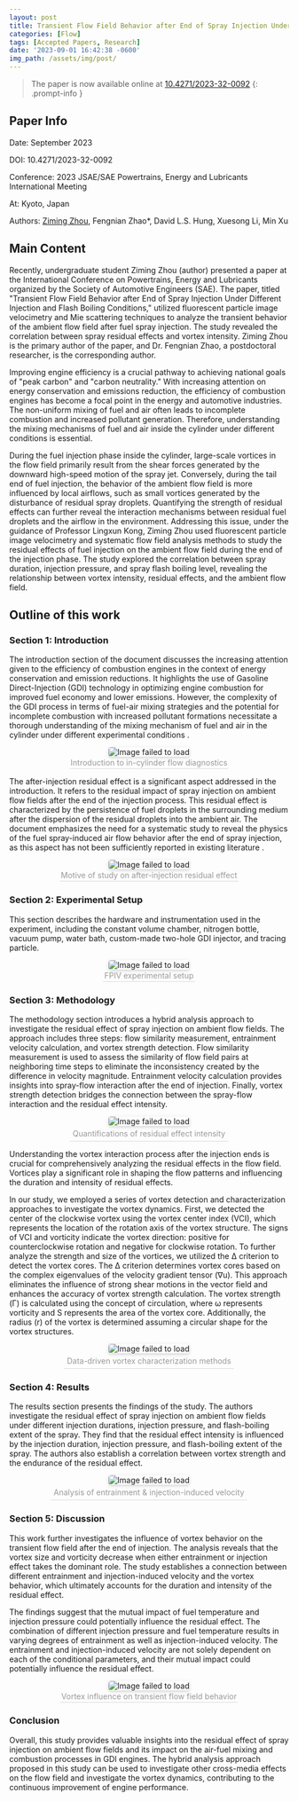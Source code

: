 ```yaml
---
layout: post
title: Transient Flow Field Behavior after End of Spray Injection Under Different Injection and Flash Boiling Conditions
categories: [Flow]
tags: [Accepted Papers, Research]
date: '2023-09-01 16:42:38 -0600'
img_path: /assets/img/post/
---
```


> The paper is now available online at [10.4271/2023-32-0092](https://saemobilus.sae.org/content/2023-32-0092)
{: .prompt-info }

## Paper Info

Date: September 2023

DOI: 10.4271/2023-32-0092

Conference: 2023 JSAE/SAE Powertrains, Energy and Lubricants International Meeting

At: Kyoto, Japan

Authors: <u>Ziming Zhou</u>, Fengnian Zhao*, David L.S. Hung, Xuesong Li, Min Xu

## Main Content 

Recently, undergraduate student Ziming Zhou (author) presented a paper at the International Conference on Powertrains, Energy and Lubricants organized by the Society of Automotive Engineers (SAE). The paper, titled "Transient Flow Field Behavior after End of Spray Injection Under Different Injection and Flash Boiling Conditions," utilized fluorescent particle image velocimetry and Mie scattering techniques to analyze the transient behavior of the ambient flow field after fuel spray injection. The study revealed the correlation between spray residual effects and vortex intensity. Ziming Zhou is the primary author of the paper, and Dr. Fengnian Zhao, a postdoctoral researcher, is the corresponding author.

Improving engine efficiency is a crucial pathway to achieving national goals of "peak carbon" and "carbon neutrality." With increasing attention on energy conservation and emissions reduction, the efficiency of combustion engines has become a focal point in the energy and automotive industries. The non-uniform mixing of fuel and air often leads to incomplete combustion and increased pollutant generation. Therefore, understanding the mixing mechanisms of fuel and air inside the cylinder under different conditions is essential.

During the fuel injection phase inside the cylinder, large-scale vortices in the flow field primarily result from the shear forces generated by the downward high-speed motion of the spray jet. Conversely, during the tail end of fuel injection, the behavior of the ambient flow field is more influenced by local airflows, such as small vortices generated by the disturbance of residual spray droplets. Quantifying the strength of residual effects can further reveal the interaction mechanisms between residual fuel droplets and the airflow in the environment. Addressing this issue, under the guidance of Professor Lingxun Kong, Ziming Zhou used fluorescent particle image velocimetry and systematic flow field analysis methods to study the residual effects of fuel injection on the ambient flow field during the end of the injection phase. The study explored the correlation between spray duration, injection pressure, and spray flash boiling level, revealing the relationship between vortex intensity, residual effects, and the ambient flow field. 

## Outline of this work

### Section 1: Introduction
The introduction section of the document discusses the increasing attention given to the efficiency of combustion engines in the context of energy conservation and emission reductions. It highlights the use of Gasoline Direct-Injection (GDI) technology in optimizing engine combustion for improved fuel economy and lower emissions. However, the complexity of the GDI process in terms of fuel-air mixing strategies and the potential for incomplete combustion with increased pollutant formations necessitate a thorough understanding of the mixing mechanism of fuel and air in the cylinder under different experimental conditions .

<center>
    <img style="border-radius: 0.3125em;
    box-shadow: 0 2px 4px 0 rgba(34,36,38,.12),0 2px 10px 0 rgba(34,36,38,.08);" 
    src="JSAE-2.png" alt="Image failed to load">
    <br>
    <div style="color:orange; border-bottom: 1px solid #d9d9d9;
    display: inline-block;
    color: #999;
    padding: 2px;">
    Introduction to in-cylinder flow diagnostics</div>
</center>

The after-injection residual effect is a significant aspect addressed in the introduction. It refers to the residual impact of spray injection on ambient flow fields after the end of the injection process. This residual effect is characterized by the persistence of fuel droplets in the surrounding medium after the dispersion of the residual droplets into the ambient air. The document emphasizes the need for a systematic study to reveal the physics of the fuel spray-induced air flow behavior after the end of spray injection, as this aspect has not been sufficiently reported in existing literature .

<center>
    <img style="border-radius: 0.3125em;
    box-shadow: 0 2px 4px 0 rgba(34,36,38,.12),0 2px 10px 0 rgba(34,36,38,.08);" 
    src="JSAE-3.png" alt="Image failed to load">
    <br>
    <div style="color:orange; border-bottom: 1px solid #d9d9d9;
    display: inline-block;
    color: #999;
    padding: 2px;">
    Motive of study on after-injection residual effect </div>
</center>


### Section 2: Experimental Setup
This section describes the hardware and instrumentation used in the experiment, including the constant volume chamber, nitrogen bottle, vacuum pump, water bath, custom-made two-hole GDI injector, and tracing particle.

<center>
    <img style="border-radius: 0.3125em;
    box-shadow: 0 2px 4px 0 rgba(34,36,38,.12),0 2px 10px 0 rgba(34,36,38,.08);" 
    src="JSAE-4.png" alt="Image failed to load">
    <br>
    <div style="color:orange; border-bottom: 1px solid #d9d9d9;
    display: inline-block;
    color: #999;
    padding: 2px;">
    FPIV experimental setup </div>
</center>

### Section 3: Methodology
The methodology section introduces a hybrid analysis approach to investigate the residual effect of spray injection on ambient flow fields. The approach includes three steps: flow similarity measurement, entrainment velocity calculation, and vortex strength detection. Flow similarity measurement is used to assess the similarity of flow field pairs at neighboring time steps to eliminate the inconsistency created by the difference in velocity magnitude. Entrainment velocity calculation provides insights into spray-flow interaction after the end of injection. Finally, vortex strength detection bridges the connection between the spray-flow interaction and the residual effect intensity.

<center>
    <img style="border-radius: 0.3125em;
    box-shadow: 0 2px 4px 0 rgba(34,36,38,.12),0 2px 10px 0 rgba(34,36,38,.08);" 
    src="JSAE-5.png" alt="Image failed to load">
    <br>
    <div style="color:orange; border-bottom: 1px solid #d9d9d9;
    display: inline-block;
    color: #999;
    padding: 5px;">
    Quantifications of residual effect intensity </div>
</center>

Understanding the vortex interaction process after the injection ends is crucial for comprehensively analyzing the residual effects in the flow field. Vortices play a significant role in shaping the flow patterns and influencing the duration and intensity of residual effects.

In our study, we employed a series of vortex detection and characterization approaches to investigate the vortex dynamics.  First, we detected the center of the clockwise vortex using the vortex center index (VCI), which represents the location of the rotation axis of the vortex structure. The signs of VCI and vorticity indicate the vortex direction: positive for counterclockwise rotation and negative for clockwise rotation.
To further analyze the strength and size of the vortices, we utilized the Δ criterion to detect the vortex cores. The Δ criterion determines vortex cores based on the complex eigenvalues of the velocity gradient tensor (∇u). This approach eliminates the influence of strong shear motions in the vector field and enhances the accuracy of vortex strength calculation.
The vortex strength (Γ) is calculated using the concept of circulation, where ω represents vorticity and S represents the area of the vortex core. Additionally, the radius (r) of the vortex is determined assuming a circular shape for the vortex structures.


<center>
    <img style="border-radius: 0.3125em;
    box-shadow: 0 2px 4px 0 rgba(34,36,38,.12),0 2px 10px 0 rgba(34,36,38,.08);" 
    src="JSAE-6.png" alt="Image failed to load">
    <br>
    <div style="color:orange; border-bottom: 1px solid #d9d9d9;
    display: inline-block;
    color: #999;
    padding: 5px;">
    Data-driven vortex characterization methods </div>
</center>

### Section 4: Results
The results section presents the findings of the study. The authors investigate the residual effect of spray injection on ambient flow fields under different injection durations, injection pressure, and flash-boiling extent of the spray. They find that the residual effect intensity is influenced by the injection duration, injection pressure, and flash-boiling extent of the spray. The authors also establish a correlation between vortex strength and the endurance of the residual effect.

<center>
    <img style="border-radius: 0.3125em;
    box-shadow: 0 2px 4px 0 rgba(34,36,38,.12),0 2px 10px 0 rgba(34,36,38,.08);" 
    src="JSAE-7.png" alt="Image failed to load">
    <br>
    <div style="color:orange; border-bottom: 1px solid #d9d9d9;
    display: inline-block;
    color: #999;
    padding: 5px;">
    Analysis of entrainment & injection-induced velocity </div>
</center>


### Section 5: Discussion

This work further investigates the influence of vortex behavior on the transient flow field after the end of injection. The analysis reveals that the vortex size and vorticity decrease when either entrainment or injection effect takes the dominant role. The study establishes a connection between different entrainment and injection-induced velocity and the vortex behavior, which ultimately accounts for the duration and intensity of the residual effect.

The findings suggest that the mutual impact of fuel temperature and injection pressure could potentially influence the residual effect. The combination of different injection pressure and fuel temperature results in varying degrees of entrainment as well as injection-induced velocity. The entrainment and injection-induced velocity are not solely dependent on each of the conditional parameters, and their mutual impact could potentially influence the residual effect.

<center>
    <img style="border-radius: 0.3125em;
    box-shadow: 0 2px 4px 0 rgba(34,36,38,.12),0 2px 10px 0 rgba(34,36,38,.08);" 
    src="JSAE-8.png" alt="Image failed to load">
    <br>
    <div style="color:orange; border-bottom: 1px solid #d9d9d9;
    display: inline-block;
    color: #999;
    padding: 2px;">
    Vortex influence on transient flow field behavior </div>
</center>

### Conclusion
Overall, this study provides valuable insights into the residual effect of spray injection on ambient flow fields and its impact on the air-fuel mixing and combustion processes in GDI engines. The hybrid analysis approach proposed in this study can be used to investigate other cross-media effects on the flow field and investigate the vortex dynamics, contributing to the continuous improvement of engine performance.